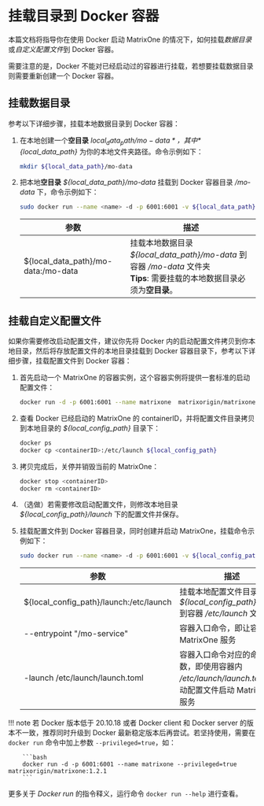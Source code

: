 # 挂载目录到 Docker 容器

本篇文档将指导你在使用 Docker 启动 MatrixOne 的情况下，如何挂载*数据目录*或*自定义配置文件*到 Docker 容器。

需要注意的是，Docker 不能对已经启动过的容器进行挂载，若想要挂载数据目录则需要重新创建一个 Docker 容器。

## 挂载数据目录

参考以下详细步骤，挂载本地数据目录到 Docker 容器：

1. 在本地创建一个**空目录** *${local_data_path}/mo-data*，其中 *${local_data_path}* 为你的本地文件夹路径。命令示例如下：

    ```bash
    mkdir ${local_data_path}/mo-data
    ```

2. 把本地**空目录** *${local_data_path}/mo-data* 挂载到 Docker 容器目录 */mo-data* 下，命令示例如下：

    ```bash
    sudo docker run --name <name> -d -p 6001:6001 -v ${local_data_path}/mo-data:/mo-data:rw matrixorigin/matrixone:1.2.1
    ```

     | 参数                                | 描述                                                                                                                           |
     | ----------------------------------- | ------------------------------------------------------------------------------------------------------------------------------ |
     | ${local_data_path}/mo-data:/mo-data | 挂载本地数据目录 *${local_data_path}/mo-data* 到容器 */mo-data* 文件夹 <br> __Tips__: 需要挂载的本地数据目录必须为**空目录**。 |

## 挂载自定义配置文件

如果你需要修改启动配置文件，建议你先将 Docker 内的启动配置文件拷贝到你本地目录，然后将存放配置文件的本地目录挂载到 Docker 容器目录下，参考以下详细步骤，挂载配置文件到 Docker 容器：

1. 首先启动一个 MatrixOne 的容器实例，这个容器实例将提供一套标准的启动配置文件：

    ```bash
    docker run -d -p 6001:6001 --name matrixone  matrixorigin/matrixone:1.2.1
    ```

2. 查看 Docker 已经启动的 MatrixOne 的 containerID，并将配置文件目录拷贝到本地目录的 *${local_config_path}* 目录下：

    ```bash
    docker ps
    docker cp <containerID>:/etc/launch ${local_config_path}
    ```

3. 拷贝完成后，关停并销毁当前的 MatrixOne：

    ```bash
    docker stop <containerID>
    docker rm <containerID>
    ```

4. （选做）若需要修改启动配置文件，则修改本地目录 *${local_config_path}/launch* 下的配置文件并保存。

6. 挂载配置文件到 Docker 容器目录，同时创建并启动 MatrixOne，挂载命令示例如下：

     ```bash
     sudo docker run --name <name> -d -p 6001:6001 -v ${local_config_path}/launch:/etc/launch:rw  --entrypoint "/mo-service" matrixorigin/matrixone:1.2.1 -launch /etc/launch/launch.toml
     ```

     | 参数                                    | 描述                                                                                               |
     | --------------------------------------- | -------------------------------------------------------------------------------------------------- |
     | ${local_config_path}/launch:/etc/launch | 挂载本地配置文件目录 *${local_config_path}/launch* 到容器 */etc/launch* 文件夹                     |
     | --entrypoint "/mo-service"              | 容器入口命令，即让容器启动 MatrixOne 服务                                                          |
     | -launch /etc/launch/launch.toml         | 容器入口命令对应的命令参数，即使用容器内 */etc/launch/launch.toml* 启动配置文件启动 MatrixOne 服务 |

!!! note
        若 Docker 版本低于 20.10.18 或者 Docker client 和 Docker server 的版本不一致，推荐同时升级到 Docker 最新稳定版本后再尝试。若坚持使用，需要在 ```docker run``` 命令中加上参数 ```--privileged=true```，如：

        ```bash
        docker run -d -p 6001:6001 --name matrixone --privileged=true matrixorigin/matrixone:1.2.1
        ```

更多关于 *Docker run* 的指令释义，运行命令 `docker run --help` 进行查看。
